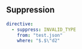 ## Suppression

```yaml
directive:
  - suppress: INVALID_TYPE
    from: "test.json"
    where: "$.$\"d2"
```